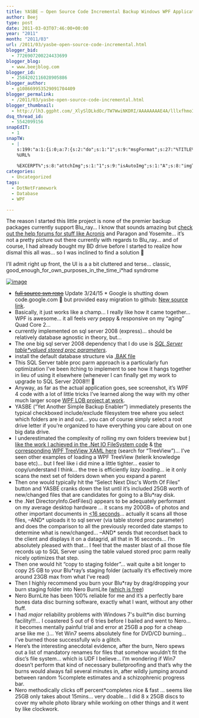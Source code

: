 ```yaml
---
title: YASBE – Open Source Code Incremental Backup Windows WPF Application
author: Beej
type: post
date: 2011-03-03T07:46:00+00:00
year: "2011"
month: "2011/03"
url: /2011/03/yasbe-open-source-code-incremental.html
blogger_bid:
  - 7726907200224433699
blogger_blog:
  - www.beejblog.com
blogger_id:
  - 2584202116028905886
blogger_author:
  - g108669953529091704409
blogger_permalink:
  - /2011/03/yasbe-open-source-code-incremental.html
blogger_thumbnail:
  - http://lh3.ggpht.com/_XlySlDLkdOc/TW7WwiNKDRI/AAAAAAAAE4A/lllxfhmoIlQ/image_thumb%5B7%5D.png?imgmax=800
dsq_thread_id:
  - 5542099156
snapEdIT:
  - 1
snapTW:
  - |
    s:199:"a:1:{i:0;a:7:{s:2:"do";s:1:"1";s:9:"msgFormat";s:27:"%TITLE%
    %URL%
    
    %EXCERPT%";s:8:"attchImg";s:1:"1";s:9:"isAutoImg";s:1:"A";s:8:"imgToUse";s:0:"";s:9:"isAutoURL";s:1:"A";s:8:"urlToUse";s:0:"";}}";
categories:
  - Uncategorized
tags:
  - DotNetFramework
  - Database
  - WPF

---
```

The reason I started this little project is none of the premier backup packages currently support Blu_ray… I know that sounds amazing but [check out the help forums for stuff like Acronis][1] and Paragon and Yosemite… it’s not a pretty picture out there currently with regards to Blu_ray… and of course, I had already bought my BD drive before I started to realize how dismal this all was… so I was inclined to find a solution 🙂

I’ll admit right up front, the UI is a a bit cluttered and terse… classic, good_enough_for_own_purposes_in_the_time_i*had syndrome

[![image][2]][3]

  * <strike><a href="http://code.google.com/p/yasbe/source/browse/#svn%2Ftrunk%2FApp%253Fstate%253Dclosed" target="_blank">full source svn repo</a></strike> Update 3/24/15 * Google is shutting down code.google.com 🙁 but provided easy migration to github: [New source link][4].
  * Basically, it just works like a champ… I really like how it came together… WPF is awesome… it all feels _very_ peppy & responsive on my “aging” Quad Core 2…
  * currently implemented on sql server 2008 (express)… should be relatively database agnostic in theory, but…
  * The one big sql server 2008 dependency that I do use is _[SQL Server table*valued stored proc parameters][5]._
  * install the default database structure via [.BAK file][6]
  * This SQL Server table proc parm approach is a particularly fun optimization I’ve been itching to implement to see how it hangs together in lieu of using it elsewhere (whenever I can finally get my work to upgrade to SQL Server 2008!!! 🙂
  * Anyway, as far as the actual application goes, see screenshot, it’s WPF 4 code with a lot of little tricks I’ve learned along the way with my other much larger scope [WPF LOB project at work][7].
  * YASBE (“Yet Another Simple Backup Enabler”) immediately presents the typical checkboxed include/exclude filesystem tree where you select which folders are in and out… you can of course simply select a root drive letter if you’re organized to have everything you care about on one big data drive.
  * I underestimated the complexity of rolling my own folders treeview but [I like the work I achieved in the .Net IO FileSystem code][8] & [the corresponding WPF TreeView XAML here][9] (search for “TreeView”)… I’ve seen other examples of loading a WPF TreeView (telerik knowledge base etc)… but I feel like i did mine a little tighter… easier to copy/understand I think… the tree is efficiently _lazy loading_… ie it only scans the next set of folders down when you expand a parent
  * Then one would typically hit the “Select Next Disc's Worth Of Files” button and YASBE cranks down the list until it’s included 25GB worth of new/changed files that are candidates for going to a Blu*ray disk.
  * the .Net DirectoryInfo.GetFiles() appears to be adequately performant on my average desktop hardware … it scans my 200GB+ of photos and other important documents in <u><16 seconds</u>… actually it scans all those files, –AND\* uploads it to sql server (via table stored proc parameter) and does the comparison to all the previously recorded date stamps to determine what is new/changed… –AND\* sends that recordset back to the client and displays it on a datagrid, all that in 16 seconds… I’m absolutely pleased with that… I feel that the master blast of all those file records up to SQL Server using the table valued stored proc parm really nicely optimizes that step.
  * Then one would hit “copy to staging folder”… wait quite a bit longer to copy 25 GB to your Blu*ray’s staging folder (actually it’s effectively more around 23GB max from what I’ve read)
  * Then I highly recommend you burn your Blu*ray by drag/dropping your burn staging folder into Nero BurnLite ([which is free][10])
  * Nero BurnLite has been 100% reliable for me and it’s a perfectly bare bones data disc burning software, exactly what I want, without any other fluff.
  * I had _major_ reliability problems with Windows 7's built*in disc burning facility!!!… I coastered 5 out of 6 tries before I bailed and went to Nero… it becomes mentally painful trial and error at 25GB a pop for a cheap arse like me :)… Yet Win7 seems absolutely fine for DVD/CD burning… I’ve burned those successfully w/o a glitch.
  * Here’s the interesting anecdotal evidence, after the burn, Nero spews out a list of mandatory renames for files that somehow wouldn’t fit the disc’s file system… which is UDF I believe… I’m wondering if Win7 doesn’t perform that kind of necessary bulletproofing and that’s why the burns would always fail several minutes in, after wildly jumping around between random %complete estimates and a schizophrenic progress bar.
  * Nero methodically clicks off percent*completes nice & fast … seems like 25GB only takes about 15mins… very doable… I did 8 x 25GB discs to cover my whole photo library while working on other things and it went by like clockwork.

 [1]: http://forum.acronis.com/forum/14860
 [2]: http://lh3.ggpht.com/_XlySlDLkdOc/TW7WwiNKDRI/AAAAAAAAE4A/lllxfhmoIlQ/image_thumb%5B7%5D.png?imgmax=800 "image"
 [3]: http://lh5.ggpht.com/_XlySlDLkdOc/TW7WvBi6lOI/AAAAAAAAE38/sca1Hz*yjqs/s1600*h/image%5B13%5D.png
 [4]: https://github.com/Beej126/yasbe/
 [5]: /2011/12/sql*server*table*valued*stored.html
 [6]: http://code.google.com/p/yasbe/source/browse/#svn%2Ftrunk%2FDB
 [7]: /2010/10/wpf*net*40*application*framework.html
 [8]: http://code.google.com/p/yasbe/source/browse/trunk/App/FileSystemNode.cs
 [9]: http://code.google.com/p/yasbe/source/browse/trunk/App/MainWindow.xaml
 [10]: http://www.nero.com/eng/downloads*nbl*free.php